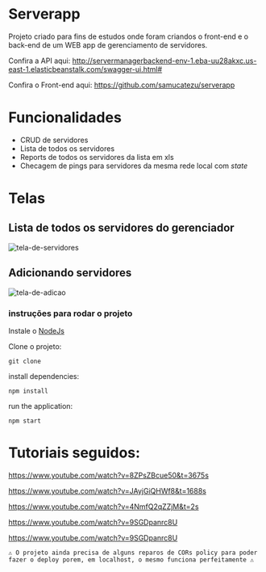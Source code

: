 # Serverapp

Projeto criado para fins de estudos onde foram criandos o front-end e o back-end de um WEB app de gerenciamento de servidores.

Confira a API aqui: http://servermanagerbackend-env-1.eba-uu28akxc.us-east-1.elasticbeanstalk.com/swagger-ui.html#

Confira o Front-end aqui: https://github.com/samucatezu/serverapp

# Funcionalidades

- CRUD de servidores
- Lista de todos os servidores
- Reports de todos os servidores da lista em xls
- Checagem de pings para servidores da mesma rede local com *state*

# Telas

## Lista de todos os servidores do gerenciador
![tela-de-servidores](https://user-images.githubusercontent.com/86020448/173208153-b97faf23-74f5-4bac-8731-48bb9e9ec5b5.png)

## Adicionando servidores
![tela-de-adicao](https://user-images.githubusercontent.com/86020448/173208152-63285890-36e7-416e-9efd-67dab2f55d6a.png)

### instruções para rodar o projeto

Instale o [NodeJs](https://nodejs.org/en/)

Clone o projeto:
```
git clone 
```

install dependencies:
```
npm install
```

run the application:
```
npm start 
```

# Tutoriais seguidos: 
https://www.youtube.com/watch?v=8ZPsZBcue50&t=3675s

https://www.youtube.com/watch?v=JAyjGiQHWf8&t=1688s

https://www.youtube.com/watch?v=4NmfQ2qZZjM&t=2s

https://www.youtube.com/watch?v=9SGDpanrc8U

https://www.youtube.com/watch?v=9SGDpanrc8U

```⚠️ O projeto ainda precisa de alguns reparos de CORs policy para poder fazer o deploy porem, em localhost, o mesmo funciona perfeitamente ⚠```
